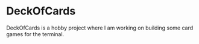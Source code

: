 # DeckOfCards
DeckOfCards is a hobby project where I am working on building some card games for the terminal.
